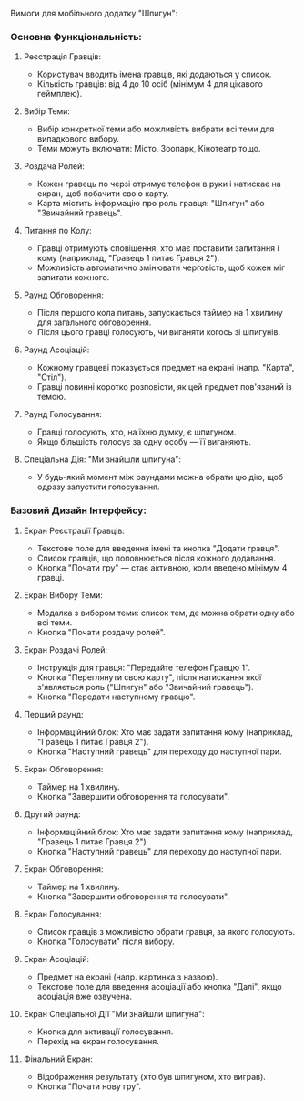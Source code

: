 Вимоги для мобільного додатку "Шпигун":

### Основна Функціональність:
1. Реєстрація Гравців:
   - Користувач вводить імена гравців, які додаються у список.
   - Кількість гравців: від 4 до 10 осіб (мінімум 4 для цікавого геймплею).

2. Вибір Теми:
   - Вибір конкретної теми або можливість вибрати всі теми для випадкового вибору.
   - Теми можуть включати: Місто, Зоопарк, Кінотеатр тощо.

3. Роздача Ролей:
   - Кожен гравець по черзі отримує телефон в руки і натискає на екран, щоб побачити свою карту.
   - Карта містить інформацію про роль гравця: "Шпигун" або "Звичайний гравець".

4. Питання по Колу:
   - Гравці отримують сповіщення, хто має поставити запитання і кому (наприклад, "Гравець 1 питає Гравця 2").
   - Можливість автоматично змінювати черговість, щоб кожен міг запитати кожного.

5. Раунд Обговорення:
   - Після першого кола питань, запускається таймер на 1 хвилину для загального обговорення.
   - Після цього гравці голосують, чи виганяти когось зі шпигунів.

6. Раунд Асоціацій:
   - Кожному гравцеві показується предмет на екрані (напр. "Карта", "Стіл").
   - Гравці повинні коротко розповісти, як цей предмет пов'язаний із темою.

7. Раунд Голосування:
   - Гравці голосують, хто, на їхню думку, є шпигуном.
   - Якщо більшість голосує за одну особу — її виганяють.

8. Спеціальна Дія: "Ми знайшли шпигуна":
   - У будь-який момент між раундами можна обрати цю дію, щоб одразу запустити голосування.


### Базовий Дизайн Інтерфейсу:

1. Екран Реєстрації Гравців:
   - Текстове поле для введення імені та кнопка "Додати гравця".
   - Список гравців, що поповнюється після кожного додавання.
   - Кнопка "Почати гру" — стає активною, коли введено мінімум 4 гравці.

2. Екран Вибору Теми:
   - Модалка з вибором теми: список тем, де можна обрати одну або всі теми.
   - Кнопка "Почати роздачу ролей".

3. Екран Роздачі Ролей:
   - Інструкція для гравця: "Передайте телефон Гравцю 1".
   - Кнопка "Переглянути свою карту", після натискання якої з'являється роль ("Шпигун" або "Звичайний гравець").
   - Кнопка "Передати наступному гравцю".

4. Перший раунд:
   - Інформаційний блок: Хто має задати запитання кому (наприклад, "Гравець 1 питає Гравця 2").
   - Кнопка "Наступний гравець" для переходу до наступної пари.

5. Екран Обговорення:
   - Таймер на 1 хвилину.
   - Кнопка "Завершити обговорення та голосувати".

6. Другий раунд:
   - Інформаційний блок: Хто має задати запитання кому (наприклад, "Гравець 1 питає Гравця 2").
   - Кнопка "Наступний гравець" для переходу до наступної пари.

6. Екран Обговорення:
   - Таймер на 1 хвилину.
   - Кнопка "Завершити обговорення та голосувати".

6. Екран Голосування:
   - Список гравців з можливістю обрати гравця, за якого голосують.
   - Кнопка "Голосувати" після вибору.

7. Екран Асоціацій:
   - Предмет на екрані (напр. картинка з назвою).
   - Текстове поле для введення асоціації або кнопка "Далі", якщо асоціація вже озвучена.

8. Екран Спеціальної Дії "Ми знайшли шпигуна":
   - Кнопка для активації голосування.
   - Перехід на екран голосування.

9. Фінальний Екран:
   - Відображення результату (хто був шпигуном, хто виграв).
   - Кнопка "Почати нову гру".
